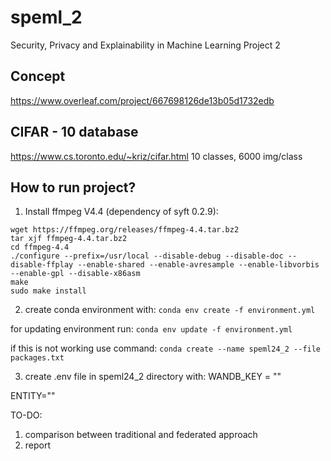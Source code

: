 # speml_2
Security, Privacy and Explainability in Machine Learning Project 2

## Concept
https://www.overleaf.com/project/667698126de13b05d1732edb

## CIFAR - 10 database
https://www.cs.toronto.edu/~kriz/cifar.html
10 classes, 6000 img/class

## How to run project?
1. Install ffmpeg V4.4 (dependency of syft 0.2.9):

```
wget https://ffmpeg.org/releases/ffmpeg-4.4.tar.bz2
tar xjf ffmpeg-4.4.tar.bz2
cd ffmpeg-4.4
./configure --prefix=/usr/local --disable-debug --disable-doc --disable-ffplay --enable-shared --enable-avresample --enable-libvorbis --enable-gpl --disable-x86asm
make
sudo make install
```

2. create conda environment with:
```conda env create -f environment.yml```

for updating environment run:
```conda env update -f environment.yml```

if this is not working use command:
```conda create --name speml24_2 --file packages.txt```

3. create .env file in speml24_2 directory with:
WANDB_KEY = "" 
<!-- key from wandb -->
ENTITY=""
<!-- name of your wandb user -->


TO-DO:
1. comparison between traditional and federated approach
2. report 
